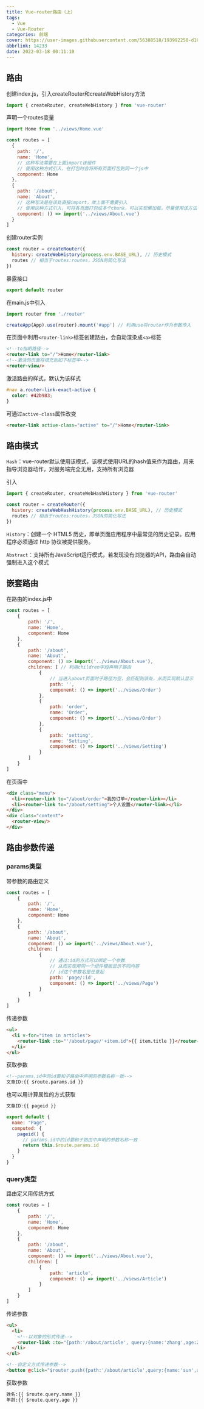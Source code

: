 ```yaml
---
title: Vue-router路由（上）
tags:
  - Vue
  - Vue-Router
categories: 前端
cover: https://user-images.githubusercontent.com/56388518/193992250-d10a551b-e10e-4341-9cc7-3845ed4d93ec.png
abbrlink: 14233
date: 2022-03-18 00:11:10
---
```


## 路由

创建index.js，引入createRouter和createWebHistory方法

```js
import { createRouter, createWebHistory } from 'vue-router'
```

声明一个routes变量

```js
import Home from '../views/Home.vue'

const routes = [
  {
    path: '/',
    name: 'Home',
    // 这种写法需要在上面import该组件
    // 使用这种方式引入，在打包时会将所有页面打包到同一个js中
    component: Home
  },
  {
    path: '/about',
    name: 'About',
    // 这种写法是在该处直接import，故上面不需要引入
    // 使用这种方式引入，可将各页面打包成多个chunk，可以实现懒加载，尽量使用该方法
    component: () => import('../views/About.vue')
  }
]
```

创建router实例

```js
const router = createRouter({
  history: createWebHistory(process.env.BASE_URL), // 历史模式
  routes // 相当于routes:routes，JSON的简化写法
})
```

暴露接口

```js
export default router
```

在main.js中引入

```js
import router from './router'

createApp(App).use(router).mount('#app') // 利用use将router作为参数传入
```

在页面中利用`<router-link>`标签创建路由，会自动渲染成`<a>`标签

```html
<!--to指明路径-->
<router-link to="/">Home</router-link>
<!--激活的页面将填充到如下标签中-->
<router-view/>
```

激活路由的样式，默认为该样式

```css
#nav a.router-link-exact-active {
  color: #42b983;
}
```

可通过`active-class`属性改变

```html
<router-link active-class="active" to="/">Home</router-link>
```

## 路由模式

`Hash`：vue-router默认使用该模式，该模式使用URL的hash值来作为路由，用来指导浏览器动作，对服务端完全无用，支持所有浏览器

引入

```js
import { createRouter, createWebHashHistory } from 'vue-router'

const router = createRouter({
  history: createWebHashHistory(process.env.BASE_URL), // 历史模式
  routes // 相当于routes:routes，JSON的简化写法
})
```

`History`：创建一个 HTML5 历史，即单页面应用程序中最常见的历史记录。应用程序必须通过 http 协议被提供服务。

`Abstract`：支持所有JavaScript运行模式，若发现没有浏览器的API，路由会自动强制进入这个模式

## 嵌套路由

在路由的index.js中

```js
const routes = [
    {
        path: '/',
        name: 'Home',
        component: Home
    },
    {
        path: '/about',
        name: 'About',
        component: () => import('../views/About.vue'),
        children: [ // 利用children字段声明子路由
            {
                // 当进入about页面时子路径为空，会匹配到该处，从而实现默认显示
                path: '', 
                component: () => import('../views/Order')
            },
            {
                path: 'order',
                name: 'Order',
                component: () => import('../views/Order')
            },
            {
                path: 'setting',
                name: 'Setting',
                component: () => import('../views/Setting')
            }
        ]
    }
]
```

在页面中

```html
<div class="menu">
  <li><router-link to="/about/order">我的订单</router-link></li>
  <li><router-link to="/about/setting">个人设置</router-link></li>
</div>
<div class="content">
  <router-view/>
</div>
```

## 路由参数传递

### params类型

带参数的路由定义

```js
const routes = [
    {
        path: '/',
        name: 'Home',
        component: Home
    },
    {
        path: '/about',
        name: 'About',
        component: () => import('../views/About.vue'),
        children: [            
            {
                // 通过:id的方式可以绑定一个参数
                // 从而实现用同一个组件模板显示不同内容
                // id这个参数名是任意起
                path: 'page/:id',
                component: () => import('../views/Page')
            }
        ]
    }
]
```

传递参数

```html
<ul>
  <li v-for="item in articles">
    <router-link :to="'/about/page/'+item.id">{{ item.title }}</router-link>
  </li>
</ul>
```

获取参数

```html
<!--params.id中的id要和子路由中声明的参数名称一致-->
文章ID:{{ $route.params.id }}
```

也可以用计算属性的方式获取

```html
文章ID:{{ pageid }}
```

```js
export default {
  name: "Page",
  computed: {
    pageid() {
      // params.id中的id要和子路由中声明的参数名称一致
      return this.$route.params.id
    }
  }
}
```

### query类型

路由定义用传统方式

```js
const routes = [
    {
        path: '/',
        name: 'Home',
        component: Home
    },
    {
        path: '/about',
        name: 'About',
        component: () => import('../views/About.vue'),
        children: [            
            {
                path: 'article',
                component: () => import('../views/Article')
            }
        ]
    }
]
```

传递参数

```html
<ul>
  <li>
    <!--以对象的形式传递-->
    <router-link :to="{path:'/about/article', query:{name:'zhang',age:20}}">文章二</router-link>
  </li>
</ul>
```

```html
<!--自定义方式传递参数-->
<button @click="$router.push({path:'/about/article',query:{name:'sun',age:19}})">文章三</button>
```

获取参数

```html
姓名:{{ $route.query.name }}
年龄:{{ $route.query.age }}
```

